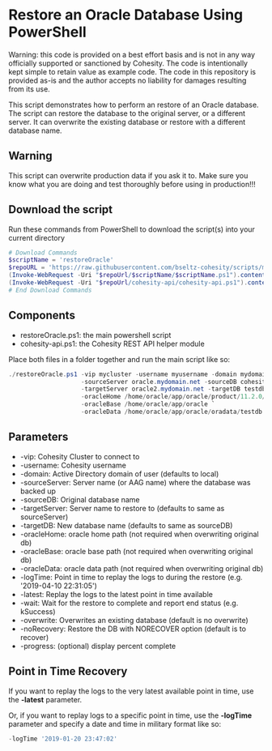 # Restore an Oracle Database Using PowerShell

Warning: this code is provided on a best effort basis and is not in any way officially supported or sanctioned by Cohesity. The code is intentionally kept simple to retain value as example code. The code in this repository is provided as-is and the author accepts no liability for damages resulting from its use.

This script demonstrates how to perform an restore of an Oracle database. The script can restore the database to the original server, or a different server. It can overwrite the existing database or restore with a different database name.  

## Warning

This script can overwrite production data if you ask it to. Make sure you know what you are doing and test thoroughly before using in production!!!

## Download the script

Run these commands from PowerShell to download the script(s) into your current directory

```powershell
# Download Commands
$scriptName = 'restoreOracle'
$repoURL = 'https://raw.githubusercontent.com/bseltz-cohesity/scripts/master/powershell'
(Invoke-WebRequest -Uri "$repoUrl/$scriptName/$scriptName.ps1").content | Out-File "$scriptName.ps1"; (Get-Content "$scriptName.ps1") | Set-Content "$scriptName.ps1"
(Invoke-WebRequest -Uri "$repoUrl/cohesity-api/cohesity-api.ps1").content | Out-File cohesity-api.ps1; (Get-Content cohesity-api.ps1) | Set-Content cohesity-api.ps1
# End Download Commands
```

## Components

* restoreOracle.ps1: the main powershell script
* cohesity-api.ps1: the Cohesity REST API helper module

Place both files in a folder together and run the main script like so:

```powershell
./restoreOracle.ps1 -vip mycluster -username myusername -domain mydomain.net `
                    -sourceServer oracle.mydomain.net -sourceDB cohesity `
                    -targetServer oracle2.mydomain.net -targetDB testdb `
                    -oracleHome /home/oracle/app/oracle/product/11.2.0/dbhome_1 `
                    -oracleBase /home/oracle/app/oracle `
                    -oracleData /home/oracle/app/oracle/oradata/testdb

```

## Parameters

* -vip: Cohesity Cluster to connect to
* -username: Cohesity username
* -domain: Active Directory domain of user (defaults to local)
* -sourceServer: Server name (or AAG name) where the database was backed up
* -sourceDB: Original database name
* -targetServer: Server name to restore to (defaults to same as sourceServer)
* -targetDB: New database name (defaults to same as sourceDB)
* -oracleHome: oracle home path (not required when overwriting original db)
* -oracleBase: oracle base path (not required when overwriting original db)
* -oracleData: oracle data path (not required when overwriting original db)
* -logTime: Point in time to replay the logs to during the restore (e.g. '2019-04-10 22:31:05')
* -latest: Replay the logs to the latest point in time available
* -wait: Wait for the restore to complete and report end status (e.g. kSuccess)
* -overwrite: Overwrites an existing database (default is no overwrite)
* -noRecovery: Restore the DB with NORECOVER option (default is to recover)
* -progress: (optional) display percent complete

## Point in Time Recovery

If you want to replay the logs to the very latest available point in time, use the **-latest** parameter.

Or, if you want to replay logs to a specific point in time, use the **-logTime** parameter and specify a date and time in military format like so:

```powershell
-logTime '2019-01-20 23:47:02'
```
